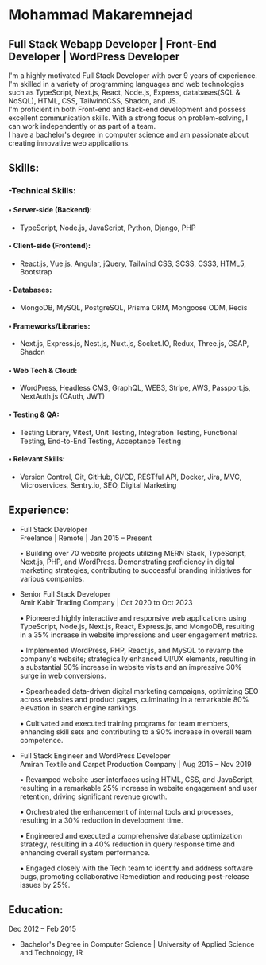 ###
# Mohammad Makaremnejad
## Full Stack Webapp Developer | Front-End Developer | WordPress Developer


I'm a highly motivated Full Stack Developer with over 9 years of experience.<br/>
I'm skilled in a variety of programming languages and web technologies such as TypeScript, Next.js, React, Node.js, Express, databases(SQL & NoSQL), HTML, CSS, TailwindCSS, Shadcn, and JS.<br/>
I'm proficient in both Front-end and Back-end development and possess excellent communication skills. With a strong focus on problem-solving, I can work independently or as part of a team.<br/>
I have a bachelor's degree in computer science and am passionate about creating innovative web applications.<br/>

## Skills:
### -Technical Skills:
  #### • Server-side (Backend):
   - TypeScript, Node.js, JavaScript, Python, Django, PHP
     
  #### • Client-side (Frontend):
   - React.js, Vue.js, Angular, jQuery, Tailwind CSS, SCSS, CSS3, HTML5, Bootstrap
     
  #### • Databases:
   - MongoDB, MySQL, PostgreSQL, Prisma ORM, Mongoose ODM, Redis
     
  #### • Frameworks/Libraries:
  
   - Next.js, Express.js, Nest.js, Nuxt.js, Socket.IO, Redux, Three.js, GSAP, Shadcn

  #### • Web Tech & Cloud:
   -  WordPress, Headless CMS, GraphQL, WEB3, Stripe, AWS, Passport.js, NextAuth.js (OAuth, JWT)

  #### • Testing & QA:
   -  Testing Library, Vitest, Unit Testing, Integration Testing, Functional Testing, End-to-End Testing, Acceptance Testing

 #### • Relevant Skills:
   -  Version Control, Git, GitHub, CI/CD, RESTful API, Docker, Jira, MVC, Microservices, Sentry.io, SEO, Digital Marketing
   
## Experience:
 - Full Stack Developer<br/>
   Freelance | Remote | Jan 2015 – Present <br/>
   
    • Building over 70 website projects utilizing MERN Stack, TypeScript, Next.js, PHP, and WordPress. Demonstrating proficiency in digital marketing strategies, contributing to successful branding initiatives for various companies.<br/>
    
 - Senior Full Stack Developer<br/>
   Amir Kabir Trading Company | Oct 2020 to Oct 2023<br/>
   
    • Pioneered highly interactive and responsive web applications using TypeScript, Node.js, Next.js, React, Express.js, and MongoDB, resulting in a 35% increase in website impressions and user engagement metrics.<br/>

    • Implemented WordPress, PHP, React.js, and MySQL to revamp the company's website; strategically enhanced UI/UX elements, resulting in a substantial 50% increase in website visits and an impressive 30% surge in web conversions.<br/>

    • Spearheaded data-driven digital marketing campaigns, optimizing SEO across websites and product pages, culminating in a remarkable 80% elevation in search engine rankings.<br/>

    • Cultivated and executed training programs for team members, enhancing skill sets and contributing to a 90% increase in overall team competence.<br/>

 - Full Stack Engineer and WordPress Developer<br/>
   Amiran Textile and Carpet Production Company | Aug 2015 – Nov 2019<br/>
   
    • Revamped website user interfaces using HTML, CSS, and JavaScript, resulting in a remarkable 25% increase in website engagement and user retention, driving significant revenue growth.<br/>

    • Orchestrated the enhancement of internal tools and processes, resulting in a 30% reduction in development time.<br/>

   • Engineered and executed a comprehensive database optimization strategy, resulting in a 40% reduction in query response time and enhancing overall system performance.<br/>

    • Engaged closely with the Tech team to identify and address software bugs, promoting collaborative Remediation and reducing post-release issues by 25%.<br/>

    


## Education:

Dec 2012 – Feb 2015
 - Bachelor's Degree in Computer Science | University of Applied Science and Technology, IR

